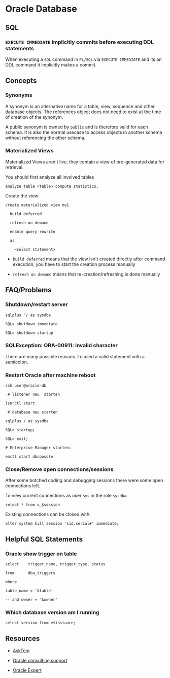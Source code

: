 # Oracle Database #



## SQL ##



### `EXECUTE IMMEDIATE` implicitly commits before executing DDL statements ###



When executing a `SQL` command in `PL/SQL` via `EXECUTE IMMEDIATE` and its an DDL command it implicitly makes a commit.



## Concepts ##



### Synonyms ###



A synonym is an alternative name for a table, view, sequence and other database objects. The references object does not need to exist at the time of creation of the synonym.



A public synonym is owned by `public` and is therefore valid for each schema. It is also the normal usecase to access objects in another schema without referencing the other schema.



### Materialized Views ###



Materialized Views aren't live, they contain a view of pre-generated data for retrieval.



You should first analyze all involved tables



	analyze table <table> compute statistics;



Create the view



	create materialized view mv1

	  build deferred

	  refresh on demand

	  enable query rewrite

	  as

		<select statement>



- `build deferred` means that the view isn't created directly after command execution; you have to start the creation process manually

- `refresh on demand` means that re-creation/refreshing is done manually

	

## FAQ/Problems ##



### Shutdown/restart server ###



	sqlplus '/ as sysdba

	SQL> shutdown immediate

	SQL> shutdown startup

	

### SQLException: ORA-00911: invalid character ###



There are many possible reasons. I closed a valid statement with a semicolon.



###  Restart Oracle after machine reboot ###



	ssh user@oracle-db

	 # listener neu	 starten

	lsnrctl start

	 # database neu starten

	sqlplus / as sysdba

	SQL> startup;

	SQL> exit;

	# Enterprise Manager starten:

	emctl start dbconsole



### Close/Remove open connections/sessions ###



After some botched coding and debugging sessions there were some open connections left.



To view current connections as user `sys` in the role `sysdba`:



	select * from v_$session



Existing connections can be closed with:



	alter system kill session 'sid,serial#' immediate;



## Helpful SQL Statements ##



### Oracle show trigger on table ###



	select    trigger_name,	trigger_type, status

	from      dba_triggers

	where  

	table_name = '&table' 

	-- and owner = '&owner'



### Which database version am I running ###



	select version from v$instance;



## Resources ##



- [AskTom](http://asktom.oracle.com)

- [Oracle consulting support](http://dba-oracle.com/)

- [Oracle Expert](http://hoopercharles.wordpress.com/)

